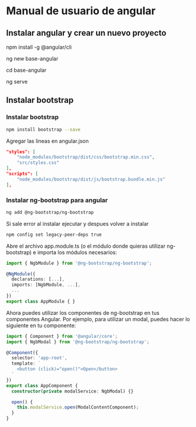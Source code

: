 # Manual de usuario de angular

## Instalar angular y crear un nuevo proyecto

npm install -g @angular/cli

ng new base-angular

cd base-angular

ng serve

## Instalar bootstrap

### Instalar bootstrap
```bash
npm install bootstrap --save
```

Agregar las lineas en angular.json

```json
"styles": [
    "node_modules/bootstrap/dist/css/bootstrap.min.css",
    "src/styles.css"
],
"scripts": [
    "node_modules/bootstrap/dist/js/bootstrap.bundle.min.js"
],
```

### Instalar ng-bootstrap para angular 
```bash
ng add @ng-bootstrap/ng-bootstrap
```

Si sale error al instalar ejecutar y despues volver a instalar
```bash
npm config set legacy-peer-deps true
```

Abre el archivo app.module.ts (o el módulo donde quieras utilizar ng-bootstrap) e importa los módulos necesarios:
```typescript
import { NgbModule } from '@ng-bootstrap/ng-bootstrap';

@NgModule({
  declarations: [...],
  imports: [NgbModule, ...],
  ...
})
export class AppModule { }
```

Ahora puedes utilizar los componentes de ng-bootstrap en tus componentes Angular. Por ejemplo, para utilizar un modal, puedes hacer lo siguiente en tu componente:

```typescript
import { Component } from '@angular/core';
import { NgbModal } from '@ng-bootstrap/ng-bootstrap';

@Component({
  selector: 'app-root',
  template: `
    <button (click)="open()">Open</button>
  `
})
export class AppComponent {
  constructor(private modalService: NgbModal) {}

  open() {
    this.modalService.open(ModalContentComponent);
  }
}
```
